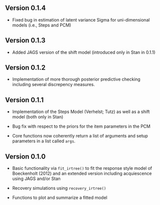 ## Version 0.1.4

* Fixed bug in estimation of latent variance Sigma for uni-dimensional models
(i.e., Steps and PCM)

## Version 0.1.3

* Added JAGS version of the shift model (introduced only in Stan in 0.1.1)

## Version 0.1.2

* Implementation of more thorough posterior predictive checking including
several discrepency measures.

## Version 0.1.1

* Implementation of the Steps Model (Verhelst; Tutz) as well as a shift model
(both only in Stan)

* Bug fix with respect to the priors for the item parameters in the PCM

* Core functions now coherently return a list of arguments and setup parameters
in a list called `args`.


## Version 0.1.0

* Basic functionality via `fit_irtree()` to fit the response style model of
Boeckenholt (2012) and an extended version including acquiescence using JAGS
and/or Stan

* Recovery simulations using `recovery_irtree()`

* Functions to plot and summarize a fitted model


